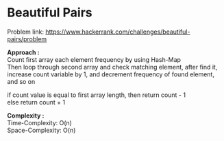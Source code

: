 # Beautiful Pairs

Problem link: https://www.hackerrank.com/challenges/beautiful-pairs/problem

**Approach :**<br>
Count first array each element frequency by using Hash-Map<br>
Then loop through second array and check matching element, after find it, increase count variable by 1, and decrement frequency of found element, and so on<br>

if count value is equal to first array length, then return count - 1<br>
else return count + 1<br>

**Complexity :**<br>
Time-Complexity: O(n)<br>
Space-Complexity: O(n)<br>
